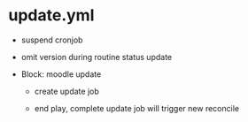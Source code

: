 



# update.yml


* suspend cronjob

* omit version during routine status update

* Block: moodle update

    * create update job

    * end play, complete update job will trigger new reconcile
